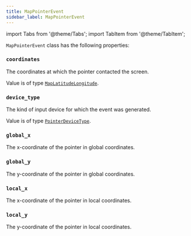 ```yaml
---
title: MapPointerEvent
sidebar_label: MapPointerEvent
---
```


import Tabs from '@theme/Tabs';
import TabItem from '@theme/TabItem';

`MapPointerEvent` class has the following properties:

### `coordinates`

The coordinates at which the pointer contacted the screen.

Value is of type [`MapLatitudeLongitude`](/docs/reference/types/maplatitudelongitude).

### `device_type`

The kind of input device for which the event was generated.

Value is of type [`PointerDeviceType`](/docs/reference/types/pointerdevicetype).

### `global_x`

The x-coordinate of the pointer in global coordinates.

### `global_y`

The y-coordinate of the pointer in global coordinates.

### `local_x`

The x-coordinate of the pointer in local coordinates.

### `local_y`

The y-coordinate of the pointer in local coordinates.
